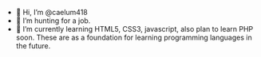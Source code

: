 - 👋 Hi, I’m @caelum418
- 👀 I’m hunting for a job.
- 🌱 I’m currently learning HTML5, CSS3, javascript, also plan to learn PHP soon. These are as a foundation for learning programming languages in the future.
<!---
caelum418/caelum418 is a ✨ special ✨ repository because its `README.md` (this file) appears on your GitHub profile.
You can click the Preview link to take a look at your changes.
--->
